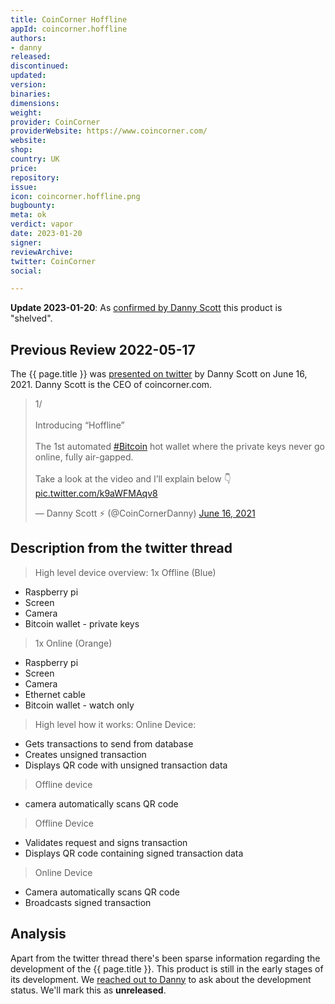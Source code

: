 ```yaml
---
title: CoinCorner Hoffline
appId: coincorner.hoffline
authors:
- danny
released: 
discontinued: 
updated: 
version: 
binaries: 
dimensions: 
weight: 
provider: CoinCorner
providerWebsite: https://www.coincorner.com/
website: 
shop: 
country: UK
price: 
repository: 
issue: 
icon: coincorner.hoffline.png
bugbounty: 
meta: ok
verdict: vapor
date: 2023-01-20
signer: 
reviewArchive: 
twitter: CoinCorner
social: 

---
```


**Update 2023-01-20**: As
[confirmed by Danny Scott](https://twitter.com/CoinCornerDanny/status/1596604740070035456)
this product is "shelved".

## Previous Review 2022-05-17

The {{ page.title }} was [presented on twitter](https://twitter.com/CoinCornerDanny/status/1405184528822460428?ref_src=twsrc%5Etfw%7Ctwcamp%5Etweetembed%7Ctwterm%5E1405184528822460428%7Ctwgr%5E%7Ctwcon%5Es1_&ref_url=https%3A%2F%2Fpublish.twitter.com%2F%3Fquery%3Dhttps3A2F2Ftwitter.com2FCoinCornerDanny2Fstatus2F1405184528822460428widget%3DTweet) by Danny Scott on June 16, 2021. Danny Scott is the CEO of coincorner.com. 

<blockquote class="twitter-tweet"><p lang="en" dir="ltr">1/<br><br>Introducing “Hoffline”<br><br>The 1st automated <a href="https://twitter.com/hashtag/Bitcoin?src=hash&amp;ref_src=twsrc%5Etfw">#Bitcoin</a> hot wallet where the private keys never go online, fully air-gapped.<br><br>Take a look at the video and I’ll explain below 👇 <a href="https://t.co/k9aWFMAqv8">pic.twitter.com/k9aWFMAqv8</a></p>&mdash; Danny Scott ⚡ (@CoinCornerDanny) <a href="https://twitter.com/CoinCornerDanny/status/1405184528822460428?ref_src=twsrc%5Etfw">June 16, 2021</a></blockquote> <script async src="https://platform.twitter.com/widgets.js" charset="utf-8"></script>

## Description from the twitter thread

> High level device overview:
> 1x Offline (Blue)
   - Raspberry pi
   - Screen
   - Camera
   - Bitcoin wallet - private keys
> 1x Online (Orange)
   - Raspberry pi
   - Screen
   - Camera
   - Ethernet cable
   - Bitcoin wallet - watch only
>
> High level how it works:
> Online Device:
   - Gets transactions to send from database
   - Creates unsigned transaction
   - Displays QR code with unsigned transaction data
> 
> Offline device
   - camera automatically scans QR code
> 
> Offline Device
   - Validates request and signs transaction
   - Displays QR code containing signed transaction data
> 
> Online Device
   - Camera automatically scans QR code
   - Broadcasts signed transaction
 
## Analysis 

Apart from the twitter thread there's been sparse information regarding the development of the {{ page.title }}. This product is still in the early stages of its development. We [reached out to Danny](https://twitter.com/BitcoinWalletz/status/1521416135249256448) to ask about the development status. We'll mark this as **unreleased**.   